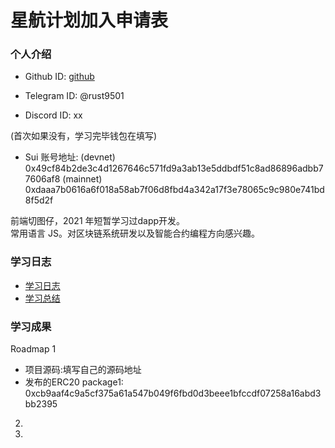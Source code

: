 # 星航计划加入申请表

### 个人介绍

* Github ID: [github](https://github.com/github)

* Telegram ID: @rust9501

* Discord ID: xx

(首次如果没有，学习完毕钱包在填写)
* Sui 账号地址: 
  (devnet)  0x49cf84b2de3c4d1267646c571fd9a3ab13e5ddbdf51c8ad86896adbb77606af8
  (mainnet) 0xdaaa7b0616a6f018a58ab7f06d8fbd4a342a17f3e78065c9c980e741bd8f5d2f

前端切图仔，2021 年短暂学习过dapp开发。  
常用语言 JS。对区块链系统研发以及智能合约编程方向感兴趣。

### 学习日志

- [学习日志](journal.md)
- [学习总结](summary.md)

### 学习成果

Roadmap  1  
- 项目源码:填写自己的源码地址
- 发布的ERC20
package1: 0xcb9aaf4c9a5cf375a61a547b049f6fbd0d3beee1bfccdf07258a16abd3bb2395


2.


3. 

